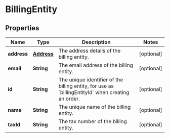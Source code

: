 

# BillingEntity


## Properties

| Name | Type | Description | Notes |
|------------ | ------------- | ------------- | -------------|
|**address** | [**Address**](Address.md) | The address details of the billing entity. |  [optional] |
|**email** | **String** | The email address of the billing entity. |  [optional] |
|**id** | **String** | The unique identifier of the billing entity, for use as &#x60;billingEntityId&#x60; when creating an order. |  [optional] |
|**name** | **String** | The unique name of the billing entity. |  [optional] |
|**taxId** | **String** | The tax number of the billing entity. |  [optional] |



